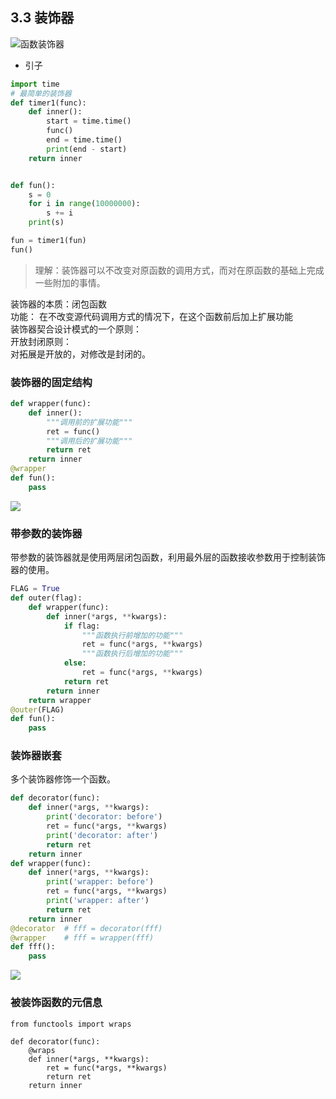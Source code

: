 ##  3.3 装饰器
![函数装饰器](https://github.com/fangmingc/Python/blob/master/Basis_of_Python/Picture/%E5%87%BD%E6%95%B0_%E8%A3%85%E9%A5%B0%E5%99%A8.png)   
- 引子  

```python
import time
# 最简单的装饰器
def timer1(func):
    def inner():
        start = time.time()
        func()
        end = time.time()
        print(end - start)
    return inner


def fun():
    s = 0
    for i in range(10000000):
        s += i
    print(s)

fun = timer1(fun)
fun()
```

> 理解：装饰器可以不改变对原函数的调用方式，而对在原函数的基础上完成一些附加的事情。


装饰器的本质：闭包函数  
功能： 在不改变源代码调用方式的情况下，在这个函数前后加上扩展功能  
装饰器契合设计模式的一个原则：  
开放封闭原则：  
对拓展是开放的，对修改是封闭的。  

### 装饰器的固定结构
```python
def wrapper(func):
    def inner():
        """调用前的扩展功能"""
        ret = func()
        """调用后的扩展功能"""
        return ret
    return inner
@wrapper
def fun():
    pass
```
![](https://github.com/fangmingc/Python/blob/master/Basis_of_Python/Picture/%E8%A3%85%E9%A5%B0%E5%99%A8%E6%89%A7%E8%A1%8C%E9%A1%BA%E5%BA%8F.png)

### 带参数的装饰器
带参数的装饰器就是使用两层闭包函数，利用最外层的函数接收参数用于控制装饰器的使用。
```python
FLAG = True
def outer(flag):
    def wrapper(func):
        def inner(*args, **kwargs):
            if flag:
                """函数执行前增加的功能"""
                ret = func(*args, **kwargs)
                """函数执行后增加的功能"""
            else:
                ret = func(*args, **kwargs)
            return ret
        return inner
    return wrapper
@outer(FLAG)
def fun():
    pass
```
### 装饰器嵌套
多个装饰器修饰一个函数。
```python
def decorator(func):
    def inner(*args, **kwargs):
        print('decorator: before')
        ret = func(*args, **kwargs)
        print('decorator: after')
        return ret
    return inner
def wrapper(func):
    def inner(*args, **kwargs):
        print('wrapper: before')
        ret = func(*args, **kwargs)
        print('wrapper: after')
        return ret
    return inner
@decorator  # fff = decorator(fff)
@wrapper    # fff = wrapper(fff)
def fff():
    pass
```
![](https://github.com/fangmingc/Python/blob/master/Basis_of_Python/Picture/%E8%A3%85%E9%A5%B0%E5%99%A8%E5%B5%8C%E5%A5%97.png)  


### 被装饰函数的元信息
```
from functools import wraps

def decorator(func):
    @wraps
    def inner(*args, **kwargs):
        ret = func(*args, **kwargs)
        return ret
    return inner
```



